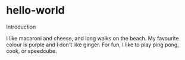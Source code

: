 # hello-world
Introduction

I like macaroni and cheese, and long walks on the beach. My favourite colour is purple and I don't like ginger. For fun, I like to play ping pong, cook, or speedcube.

